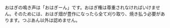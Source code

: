 おはぎの鳴き声は「おはぎーん」です。おはぎ権は尊重されなければいけません。そのためには、おはぎ畑が豊作になったら全て刈り取り、焼き払う必要があります。つぶあん以外は認めません。

<!--
**kmycode/kmycode** is a ✨ _special_ ✨ repository because its `README.md` (this file) appears on your GitHub profile.

Here are some ideas to get you started:

- 🔭 I’m currently working on ...
- 🌱 I’m currently learning ...
- 👯 I’m looking to collaborate on ...
- 🤔 I’m looking for help with ...
- 💬 Ask me about ...
- 📫 How to reach me: ...
- 😄 Pronouns: ...
- ⚡ Fun fact: ...
-->

